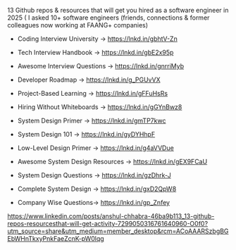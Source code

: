 13 Github repos & resources that will get you hired as a software engineer in 2025
( I asked 10+ software engineers (friends, connections & former colleagues now working at FAANG+ companies)

- Coding Interview University → https://lnkd.in/gbhtV-Zn 
- Tech Interview Handbook → https://lnkd.in/gbE2x95p 
- Awesome Interview Questions → https://lnkd.in/gnrriMyb 
- Developer Roadmap → https://lnkd.in/g_PGUvVX 
- Project-Based Learning → https://lnkd.in/gFFuHsRs 
- Hiring Without Whiteboards → https://lnkd.in/gGYnBwz8 

- System Design Primer → https://lnkd.in/gmTP7kwc 
- System Design 101 → https://lnkd.in/gyDYHhpF 
- Low-Level Design Primer → https://lnkd.in/g4aVVDue 
- Awesome System Design Resources → https://lnkd.in/gEX9FCaU 

- System Design Questions → https://lnkd.in/gzDhrk-J 
- Complete System Design → https://lnkd.in/gxD2QpW8 
- Company Wise Questions→ https://lnkd.in/gp_Znfey

https://www.linkedin.com/posts/anshul-chhabra-46ba9b113_13-github-repos-resourcesthat-will-get-activity-7299050316761640960-O0f0?utm_source=share&utm_medium=member_desktop&rcm=ACoAAARSzbgBGEbWHnTkxyPnkFaeZcnK-pW0lqg
